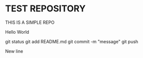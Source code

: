 # TEST REPOSITORY

THIS IS A SIMPLE REPO

Hello World 

git status
git add README.md
git commit -m "message"
git push

New line